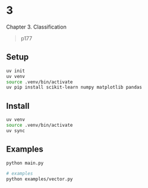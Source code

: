 # 3

Chapter 3. Classification
> p177

## Setup

```sh
uv init
uv venv
source .venv/bin/activate
uv pip install scikit-learn numpy matplotlib pandas
```

## Install

```sh
uv venv
source .venv/bin/activate
uv sync
```

## Examples

```sh
python main.py

# examples
python examples/vector.py
```